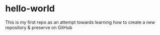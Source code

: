 # hello-world
This is my first repo as an attempt towards learning how to create a new repository &amp; preserve on GitHub

